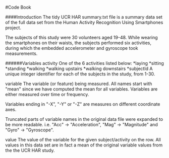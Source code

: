 #Code Book

####Introduction
The tidy UCR HAR summary.txt file is a summary data set of the full data set from the Human Activity Recognition Using Smartphones project.

The subjects of this study were 30 volunteers aged 19-48. While wearing the smartphones on their waists, the subjects performed six activities, during which the embedded accelerometer and gyroscope took measurements.

######Variables
activity One of the 6 activities listed below:
*laying
*sitting
*standing
*walking
*walking upstairs
*walking downstairs
*subjectId A unique integer identifier for each of the subjects in the study, from 1-30.

variable The variable (or feature) being measured. All names start with "mean" since we have computed the mean for all variables. Variables are either measured over time or frequency.

Variables ending in "-X", "-Y" or "-Z" are measures on different coordinate axes.

Truncated parts of variable names in the original data file were expanded to be more readable. i.e. "Acc" -> "Acceleration", "Mag" -> "Magnitude" and "Gyro" -> "Gyroscope".

value The value of the variable for the given subject/activity on the row. All values in this data set are in fact a mean of the original variable values from the the UCR HAR study.
